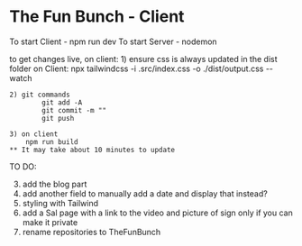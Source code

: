 # The Fun Bunch - Client

To start Client - npm run dev
To start Server - nodemon

to get changes live, on client:
    1) ensure css is always updated in the dist folder on Client: npx tailwindcss -i .src/index.css -o ./dist/output.css --watch

    2) git commands
            git add -A
            git commit -m ""
            git push
    
    3) on client
        npm run build
    ** It may take about 10 minutes to update

TO DO:

3) add the blog part
4) add another field to manually add a date and display that instead?
5) styling with Tailwind
6) add a Sal page with a link to the video and picture of sign only if you can make it private
7) rename repositories to TheFunBunch